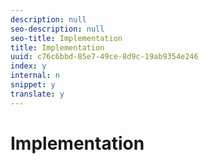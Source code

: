 ```yaml
---
description: null
seo-description: null
seo-title: Implementation
title: Implementation
uuid: c76c6bbd-85e7-49ce-8d9c-19ab9354e246
index: y
internal: n
snippet: y
translate: y
---
```


# Implementation


